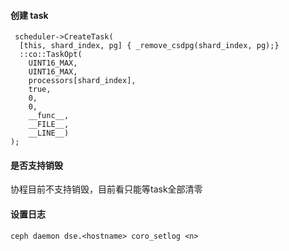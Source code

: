 #### 创建 task
```
 scheduler->CreateTask(
  [this, shard_index, pg] { _remove_csdpg(shard_index, pg);}
  ::co::TaskOpt(
    UINT16_MAX,
    UINT16_MAX,
    processors[shard_index],
    true,
    0,
    0,
    __func__,
    __FILE__,
    __LINE__)
);
```
#### 是否支持销毁
协程目前不支持销毁，目前看只能等task全部清零

#### 设置日志
```
ceph daemon dse.<hostname> coro_setlog <n>
```
